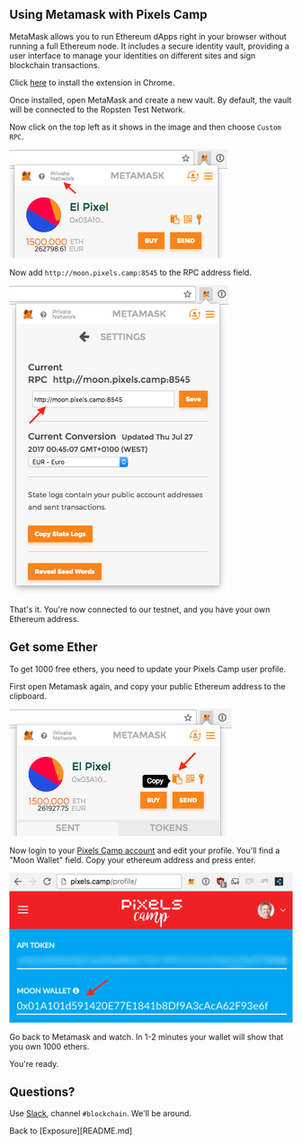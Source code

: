 ## Using Metamask with Pixels Camp

MetaMask allows you to run Ethereum dApps right in your browser without running a full Ethereum node. It includes a secure identity vault, providing a user interface to manage your identities on different sites and sign blockchain transactions.

Click [here][5] to install the extension in Chrome.

Once installed, open MetaMask and create a new vault. By default, the vault will be connected to the Ropsten Test Network.

Now click on the top left as it shows in the image and then choose `Custom RPC`.

![add custom tesnet](imgs/add-testnet.png)

Now add `http://moon.pixels.camp:8545` to the RPC address field.

![add custom tesnet](imgs/add-rpc.png)

That's it. You're now connected to our testnet, and you have your own Ethereum address.

## Get some Ether

To get 1000 free ethers, you need to update your Pixels Camp user profile.

First open Metamask again, and copy your public Ethereum address to the clipboard.

![copy address](imgs/copy-address.png)

Now login to your [Pixels Camp account][7] and edit your profile. You'll find a "Moon Wallet" field. Copy your ethereum address and press enter.

![copy address](imgs/profile.png)

Go back to Metamask and watch. In 1-2 minutes your wallet will show that you own 1000 ethers.

You're ready.

## Questions?

Use [Slack][8], channel `#blockchain`. We'll be around.

Back to [Exposure][README.md]

[1]: https://ethereum.org/
[2]: https://ethereum.org/ether
[3]: http://consensys.github.io/developers/articles/101-noob-intro/
[4]: https://github.com/ethereum/go-ethereum/wiki/Contract-Tutorial
[5]: https://chrome.google.com/webstore/detail/metamask/nkbihfbeogaeaoehlefnkodbefgpgknn
[6]: https://metamask.io/
[7]: https://pixels.camp/
[8]: https://github.com/PixelsCamp/docs/blob/master/SLACK.md
[9]: http://moon.pixels.camp:8547/
[10]: https://github.com/gobitfly/etherchain-light
